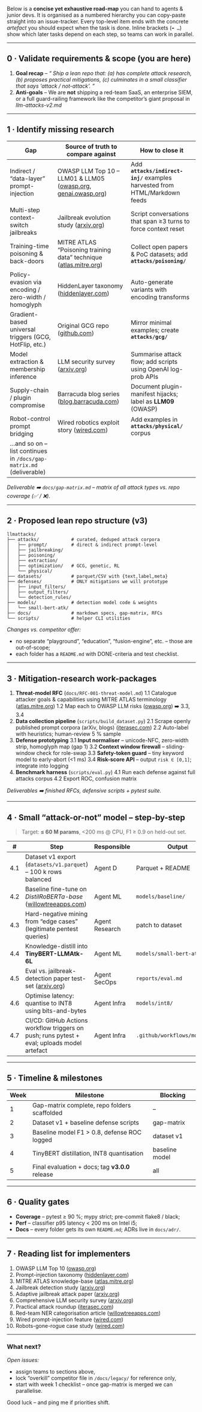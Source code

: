 Below is a **concise yet exhaustive road-map** you can hand to agents & junior devs.
It is organised as a numbered hierarchy you can copy-paste straight into an issue-tracker.
Every top-level item ends with the concrete *artefact* you should expect when the task is done.
Inline brackets (`➡️ …`) show which later tasks depend on each step, so teams can work in parallel.

---

## 0 · Validate requirements & scope (you are here)

1. **Goal recap** – *“ Ship a lean repo that: (a) has complete attack research, (b) proposes practical mitigations, (c) culminates in a small classifier that says ‘attack / not-attack’. ”*
2. **Anti-goals** – We are **not** shipping a red-team SaaS, an enterprise SIEM, or a full guard-railing framework like the competitor’s giant proposal in *llm-attacks-v2.md*&#x20;

---

## 1 · Identify missing research

| Gap                                                                | Source of truth to compare against                                      | How to close it                                                             |
| ------------------------------------------------------------------ | ----------------------------------------------------------------------- | --------------------------------------------------------------------------- |
| Indirect / “data-layer” prompt-injection                           | OWASP LLM Top 10 – LLM01 & LLM05 ([owasp.org][1], [genai.owasp.org][2]) | Add **`attacks/indirect-inj/`** examples harvested from HTML/Markdown feeds |
| Multi-step context-switch jailbreaks                               | Jailbreak evolution study ([arxiv.org][3])                              | Script conversations that span ≥3 turns to force context reset              |
| Training-time poisoning & back-doors                               | MITRE ATLAS “Poisoning training data” technique ([atlas.mitre.org][4])  | Collect open papers & PoC datasets; add **`attacks/poisoning/`**            |
| Policy-evasion via encoding / zero-width / homoglyph               | HiddenLayer taxonomy ([hiddenlayer.com][5])                             | Auto-generate variants with encoding transforms                             |
| Gradient-based universal triggers (GCG, HotFlip, etc.)             | Original GCG repo ([github.com][6])                                     | Mirror minimal examples; create **`attacks/gcg/`**                          |
| Model extraction & membership inference                            | LLM security survey ([arxiv.org][7])                                    | Summarise attack flow; add scripts using OpenAI log-prob APIs               |
| Supply-chain / plugin compromise                                   | Barracuda blog series ([blog.barracuda.com][8])                         | Document plugin-manifest hijacks; label as **LLM09** (OWASP)                |
| Robot-control prompt bridging                                      | Wired robotics exploit story ([wired.com][9])                           | Add examples in **`attacks/physical/`** corpus                              |
| …and so on – list continues in `/docs/gap-matrix.md` (deliverable) |                                                                         |                                                                             |

*Deliverable ➡️ `docs/gap-matrix.md` – matrix of all attack types vs. repo coverage (✅ / ❌).*

---

## 2 · Proposed lean repo structure (v3)

```
llmattacks/
├── attacks/            # curated, deduped attack corpora
│   ├── prompt/         # direct & indirect prompt-level
│   ├── jailbreaking/
│   ├── poisoning/
│   ├── extraction/
│   ├── optimization/   # GCG, genetic, RL
│   └── physical/
├── datasets/           # parquet/CSV with {text,label,meta}
├── defenses/           # ONLY mitigations we will prototype
│   ├── input_filters/
│   ├── output_filters/
│   └── detection_rules/
├── models/             # detection model code & weights
│   └── small-bert-atk/
├── docs/               # markdown specs, gap-matrix, RFCs
└── scripts/            # helper CLI utilities
```

*Changes vs. competitor offer:*

* no separate “playground”, “education”, “fusion-engine”, etc. – those are out-of-scope;
* each folder has a `README.md` with DONE-criteria and test checklist.

---

## 3 · Mitigation-research work-packages

1. **Threat-model RFC** (`docs/RFC-001-threat-model.md`)
   1.1 Catalogue attacker goals & capabilities using MITRE ATLAS terminology ([atlas.mitre.org][4])
   1.2 Map each to OWASP LLM risks ([owasp.org][1]) ➡️ 3.3, 3.4
2. **Data collection pipeline** (`scripts/build_dataset.py`)
   2.1 Scrape openly published prompt corpora (arXiv, blogs) ([iterasec.com][10])
   2.2 Auto-label with heuristics; human-review 5 % sample
3. **Defense prototyping**
   3.1 **Input normaliser** – unicode-NFC, zero-width strip, homoglyph map (gap 1)
   3.2 **Context window firewall** – sliding-window check for role-swap
   3.3 **Safety-token guard** – tiny keyword model to early-abort (<1 ms)
   3.4 **Risk-score API** – output `risk ∈ [0,1]`; integrate into logging
4. **Benchmark harness** (`scripts/eval.py`)
   4.1 Run each defense against full attacks corpus
   4.2 Export ROC, confusion matrix

*Deliverables ➡️ finished RFCs, defensive scripts + pytest suite.*

---

## 4 · Small “attack-or-not” model – step-by-step

> Target: **≤ 60 M params**, <200 ms @ CPU, F1 ≥ 0.9 on held-out set.

| #   | Step                                                                                        | Responsible    | Output                        |
| --- | ------------------------------------------------------------------------------------------- | -------------- | ----------------------------- |
| 4.1 | Dataset v1 export (`datasets/v1.parquet`) – 100 k rows balanced                             | Agent D        | Parquet + README              |
| 4.2 | Baseline fine-tune on *DistilRoBERTa-base* ([willowtreeapps.com][11])                       | Agent ML       | `models/baseline/`            |
| 4.3 | Hard-negative mining from “edge cases” (legitimate pentest queries)                         | Agent Research | patch to dataset              |
| 4.4 | Knowledge-distill into **TinyBERT-LLMAtk-6L**                                               | Agent ML       | `models/small-bert-atk/`      |
| 4.5 | Eval vs. jailbreak-detection paper test-set ([arxiv.org][3])                                | Agent SecOps   | `reports/eval.md`             |
| 4.6 | Optimise latency: quantise to INT8 using bits-and-bytes                                     | Agent Infra    | `models/int8/`                |
| 4.7 | CI/CD: GitHub Actions workflow triggers on push; runs pytest + eval; uploads model artefact | Agent Infra    | `.github/workflows/model.yml` |

---

## 5 · Timeline & milestones

| Week | Milestone                                       | Blocking       |
| ---- | ----------------------------------------------- | -------------- |
| 1    | Gap-matrix complete, repo folders scaffolded    | –              |
| 2    | Dataset v1 + baseline defense scripts           | gap-matrix     |
| 3    | Baseline model F1 > 0.8, defense ROC logged     | dataset v1     |
| 4    | TinyBERT distillation, INT8 quantisation        | baseline model |
| 5    | Final evaluation + docs; tag **v3.0.0** release | all            |

---

## 6 · Quality gates

* **Coverage** – pytest ≥ 90 %; mypy strict; pre-commit flake8 / black;
* **Perf** – classifier p95 latency < 200 ms on Intel i5;
* **Docs** – every folder gets its own `README.md`; ADRs live in `docs/adr/`.

---

## 7 · Reading list for implementers

1. OWASP LLM Top 10  ([owasp.org][1])
2. Prompt-injection taxonomy  ([hiddenlayer.com][5])
3. MITRE ATLAS knowledge-base  ([atlas.mitre.org][4])
4. Jailbreak detection study  ([arxiv.org][3])
5. Adaptive jailbreak attack paper  ([arxiv.org][12])
6. Comprehensive LLM security survey  ([arxiv.org][7])
7. Practical attack roundup  ([iterasec.com][10])
8. Red-team NER categorisation article  ([willowtreeapps.com][11])
9. Wired prompt-injection feature  ([wired.com][13])
10. Robots-gone-rogue case study  ([wired.com][9])

---

### What next?

*Open issues:*

* assign teams to sections above,
* lock “overkill” competitor file in `/docs/legacy/` for reference only,
* start with week 1 checklist – once gap-matrix is merged we can parallelise.

Good luck – and ping me if priorities shift.

[1]: https://owasp.org/www-project-top-10-for-large-language-model-applications/?utm_source=chatgpt.com "OWASP Top 10 for Large Language Model Applications"
[2]: https://genai.owasp.org/llmrisk/llm01-prompt-injection/?utm_source=chatgpt.com "LLM01:2025 Prompt Injection - OWASP Gen AI Security Project"
[3]: https://arxiv.org/html/2504.02080v1?utm_source=chatgpt.com "Evolving Security in LLMs: A Study of Jailbreak Attacks and ... - arXiv"
[4]: https://atlas.mitre.org/?utm_source=chatgpt.com "MITRE ATLAS™"
[5]: https://hiddenlayer.com/innovation-hub/introducing-a-taxonomy-of-adversarial-prompt-engineering/?utm_source=chatgpt.com "Introducing a Taxonomy of Adversarial Prompt Engineering"
[6]: https://github.com/llm-attacks/llm-attacks "GitHub - llm-attacks/llm-attacks: Universal and Transferable Attacks on Aligned Language Models"
[7]: https://arxiv.org/html/2505.01177v1?utm_source=chatgpt.com "LLM Security: Vulnerabilities, Attacks, Defenses, and ... - arXiv"
[8]: https://blog.barracuda.com/Series/series-llm-attacks-jailbreaks-ai-backdoors-supply-chain-attacks?utm_source=chatgpt.com "Series: LLM Attacks - Jailbreaks, AI backdoors, and supply chain ..."
[9]: https://www.wired.com/story/researchers-llm-ai-robot-violence?utm_source=chatgpt.com "AI-Powered Robots Can Be Tricked Into Acts of Violence"
[10]: https://iterasec.com/blog/practical-attacks-on-llms/?utm_source=chatgpt.com "Practical Attacks on LLMs: Full Guide to LLM Attacks - Iterasec"
[11]: https://www.willowtreeapps.com/craft/llm-attack-evaluation-for-ai-red-teams?utm_source=chatgpt.com "Next-Level AI Red Teaming: Categorizing LLM Attack Methods"
[12]: https://arxiv.org/abs/2404.02151?utm_source=chatgpt.com "Jailbreaking Leading Safety-Aligned LLMs with Simple Adaptive ..."
[13]: https://www.wired.com/story/generative-ai-prompt-injection-hacking?utm_source=chatgpt.com "Generative AI's Biggest Security Flaw Is Not Easy to Fix"
